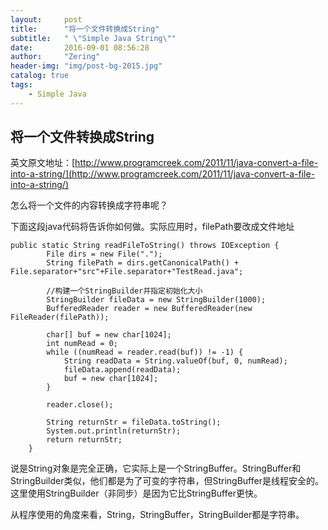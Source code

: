 ```yaml
---
layout:     post
title:      "将一个文件转换成String"
subtitle:   " \"Simple Java String\""
date:       2016-09-01 08:56:28
author:     "Zering"
header-img: "img/post-bg-2015.jpg"
catalog: true
tags:
    - Simple Java
---
```

## 将一个文件转换成String

英文原文地址：[http://www.programcreek.com/2011/11/java-convert-a-file-into-a-string/](http://www.programcreek.com/2011/11/java-convert-a-file-into-a-string/)

怎么将一个文件的内容转换成字符串呢？

下面这段java代码将告诉你如何做。实际应用时，filePath要改成文件地址
<!--lang: java--> 
	public static String readFileToString() throws IOException {
			File dirs = new File(".");
			String filePath = dirs.getCanonicalPath() + File.separator+"src"+File.separator+"TestRead.java";
	 		
			//构建一个StringBuilder并指定初始化大小
			StringBuilder fileData = new StringBuilder(1000);
			BufferedReader reader = new BufferedReader(new FileReader(filePath));
	 
			char[] buf = new char[1024];
			int numRead = 0;
			while ((numRead = reader.read(buf)) != -1) {
				String readData = String.valueOf(buf, 0, numRead);
				fileData.append(readData);
				buf = new char[1024];
			}
	 
			reader.close();
	 
			String returnStr = fileData.toString();
			System.out.println(returnStr);
			return returnStr;
		}

说是String对象是完全正确，它实际上是一个StringBuffer。StringBuffer和StringBuilder类似，他们都是为了可变的字符串，但StringBuffer是线程安全的。这里使用StringBuilder（非同步）是因为它比StringBuffer更快。

从程序使用的角度来看，String，StringBuffer，StringBuilder都是字符串。
